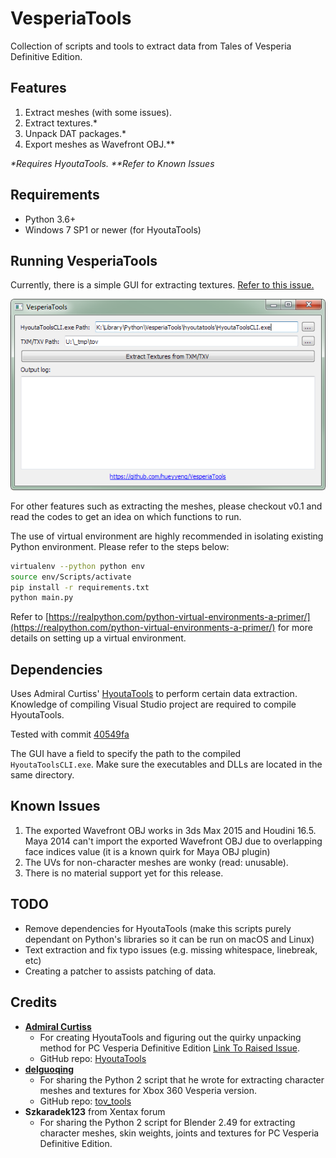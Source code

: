 # VesperiaTools
Collection of scripts and tools to extract data from Tales of Vesperia Definitive Edition.

## Features
1. Extract meshes (with some issues).
2. Extract textures.*
3. Unpack DAT packages.*
4. Export meshes as Wavefront OBJ.**

_*Requires HyoutaTools._
_**Refer to Known Issues_

## Requirements
- Python 3.6+
- Windows 7 SP1 or newer (for HyoutaTools)

## Running VesperiaTools
Currently, there is a simple GUI for extracting textures. [Refer to this issue.](https://github.com/hueyyeng/VesperiaTools/issues/6)

![vesperia_tools_screenshot.png](docs/images/vesperia_tools_screenshot.png)

For other features such as extracting the meshes, please checkout v0.1 and read the codes to get an idea on which functions to run.

The use of virtual environment are highly recommended in isolating existing Python environment. Please refer to the steps below:
```bash
virtualenv --python python env
source env/Scripts/activate
pip install -r requirements.txt
python main.py
```

Refer to [https://realpython.com/python-virtual-environments-a-primer/](https://realpython.com/python-virtual-environments-a-primer/) for more details on setting up a virtual environment.

## Dependencies
Uses Admiral Curtiss' [HyoutaTools](https://github.com/AdmiralCurtiss/HyoutaTools) to perform certain data extraction. Knowledge of compiling Visual Studio project are required to compile HyoutaTools.

Tested with commit [40549fa](https://github.com/AdmiralCurtiss/HyoutaTools/commit/40549faf61aa662bf05f74f2f9d18dc5877d58cc)

The GUI have a field to specify the path to the compiled `HyoutaToolsCLI.exe`. Make sure the executables and DLLs are located in the same directory.

## Known Issues
1. The exported Wavefront OBJ works in 3ds Max 2015 and Houdini 16.5. Maya 2014 can't import the exported Wavefront OBJ due to overlapping face indices value (it is a known quirk for Maya OBJ plugin)
2. The UVs for non-character meshes are wonky (read: unusable).
3. There is no material support yet for this release.

## TODO
- Remove dependencies for HyoutaTools (make this scripts purely dependant on Python's libraries so it can be run on macOS and Linux)
- Text extraction and fix typo issues (e.g. missing whitespace, linebreak, etc)
- Creating a patcher to assists patching of data.

## Credits
- __[Admiral Curtiss](https://github.com/AdmiralCurtiss)__
  - For creating HyoutaTools and figuring out the quirky unpacking method for PC Vesperia Definitive Edition [Link To Raised Issue](https://github.com/AdmiralCurtiss/HyoutaTools/issues/7).
  - GitHub repo: [HyoutaTools](https://github.com/AdmiralCurtiss/HyoutaTools)
- __[delguoqing](https://github.com/delguoqing)__
  - For sharing the Python 2 script that he wrote for extracting character meshes and textures for Xbox 360 Vesperia version.
  - GitHub repo: [tov_tools](https://github.com/delguoqing/various/tree/master/tov_tools)
- __Szkaradek123__ from Xentax forum
  - For sharing the Python 2 script for Blender 2.49 for extracting character meshes, skin weights, joints and textures for PC Vesperia Definitive Edition.
